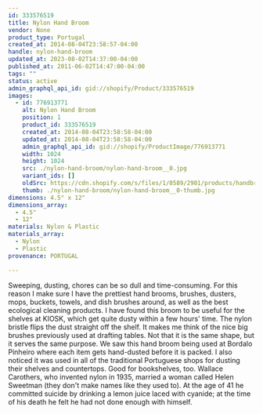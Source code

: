 ```yaml
---
id: 333576519
title: Nylon Hand Broom
vendor: None
product_type: Portugal
created_at: 2014-08-04T23:58:57-04:00
handle: nylon-hand-broom
updated_at: 2023-08-02T14:37:00-04:00
published_at: 2011-06-02T14:47:00-04:00
tags: ""
status: active
admin_graphql_api_id: gid://shopify/Product/333576519
images:
  - id: 776913771
    alt: Nylon Hand Broom
    position: 1
    product_id: 333576519
    created_at: 2014-08-04T23:58:58-04:00
    updated_at: 2014-08-04T23:58:58-04:00
    admin_graphql_api_id: gid://shopify/ProductImage/776913771
    width: 1024
    height: 1024
    src: ./nylon-hand-broom/nylon-hand-broom__0.jpg
    variant_ids: []
    oldSrc: https://cdn.shopify.com/s/files/1/0589/2901/products/handbroom-o.jpeg?v=1407211138
    thumb: ./nylon-hand-broom/nylon-hand-broom__0-thumb.jpg
dimensions: 4.5" x 12"
dimensions_array:
  - 4.5"
  - 12"
materials: Nylon & Plastic
materials_array:
  - Nylon
  - Plastic
provenance: PORTUGAL

---
```


Sweeping, dusting, chores can be so dull and time-consuming. For this reason I make sure I have the prettiest hand brooms, brushes, dusters, mops, buckets, towels, and dish brushes around, as well as the best ecological cleaning products. I have found this broom to be useful for the shelves at KIOSK, which get quite dusty within a few hours' time. The nylon bristle flips the dust straight off the shelf. It makes me think of the nice big brushes previously used at drafting tables. Not that it is the same shape, but it serves the same purpose. We saw this hand broom being used at Bordalo Pinheiro where each item gets hand-dusted before it is packed. I also noticed it was used in all of the traditional Portuguese shops for dusting their shelves and countertops. Good for bookshelves, too. Wallace Carothers, who invented nylon in 1935, married a woman called Helen Sweetman (they don't make names like they used to). At the age of 41 he committed suicide by drinking a lemon juice laced with cyanide; at the time of his death he felt he had not done enough with himself.